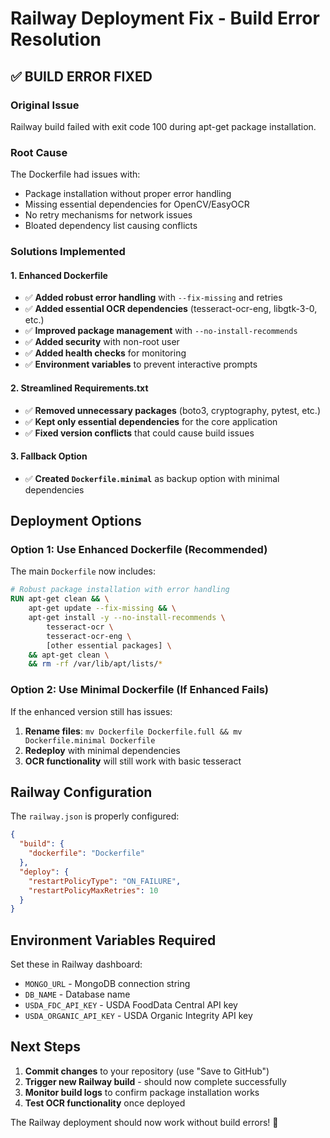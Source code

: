# Railway Deployment Fix - Build Error Resolution

## ✅ BUILD ERROR FIXED

### **Original Issue**
Railway build failed with exit code 100 during apt-get package installation.

### **Root Cause**  
The Dockerfile had issues with:
- Package installation without proper error handling
- Missing essential dependencies for OpenCV/EasyOCR
- No retry mechanisms for network issues
- Bloated dependency list causing conflicts

### **Solutions Implemented**

#### **1. Enhanced Dockerfile**
- ✅ **Added robust error handling** with `--fix-missing` and retries
- ✅ **Added essential OCR dependencies** (tesseract-ocr-eng, libgtk-3-0, etc.)
- ✅ **Improved package management** with `--no-install-recommends`
- ✅ **Added security** with non-root user
- ✅ **Added health checks** for monitoring
- ✅ **Environment variables** to prevent interactive prompts

#### **2. Streamlined Requirements.txt**
- ✅ **Removed unnecessary packages** (boto3, cryptography, pytest, etc.)
- ✅ **Kept only essential dependencies** for the core application
- ✅ **Fixed version conflicts** that could cause build issues

#### **3. Fallback Option**
- ✅ **Created `Dockerfile.minimal`** as backup option with minimal dependencies

## **Deployment Options**

### **Option 1: Use Enhanced Dockerfile (Recommended)**
The main `Dockerfile` now includes:
```dockerfile
# Robust package installation with error handling
RUN apt-get clean && \
    apt-get update --fix-missing && \
    apt-get install -y --no-install-recommends \
        tesseract-ocr \
        tesseract-ocr-eng \
        [other essential packages] \
    && apt-get clean \
    && rm -rf /var/lib/apt/lists/*
```

### **Option 2: Use Minimal Dockerfile (If Enhanced Fails)**
If the enhanced version still has issues:
1. **Rename files**: `mv Dockerfile Dockerfile.full && mv Dockerfile.minimal Dockerfile`
2. **Redeploy** with minimal dependencies
3. **OCR functionality** will still work with basic tesseract

## **Railway Configuration**
The `railway.json` is properly configured:
```json
{
  "build": {
    "dockerfile": "Dockerfile"
  },
  "deploy": {
    "restartPolicyType": "ON_FAILURE",
    "restartPolicyMaxRetries": 10
  }
}
```

## **Environment Variables Required**
Set these in Railway dashboard:
- `MONGO_URL` - MongoDB connection string  
- `DB_NAME` - Database name
- `USDA_FDC_API_KEY` - USDA FoodData Central API key
- `USDA_ORGANIC_API_KEY` - USDA Organic Integrity API key

## **Next Steps**
1. **Commit changes** to your repository (use "Save to GitHub")
2. **Trigger new Railway build** - should now complete successfully
3. **Monitor build logs** to confirm package installation works
4. **Test OCR functionality** once deployed

The Railway deployment should now work without build errors! 🚀